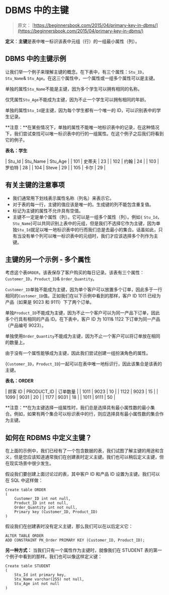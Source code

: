 # DBMS 中的主键

> 原文： [https://beginnersbook.com/2015/04/primary-key-in-dbms/](https://beginnersbook.com/2015/04/primary-key-in-dbms/)

**定义**：**主键**是表中唯一标识该表中元组（行）的一组最小属性（列）。

## DBMS 中的主键示例

让我们举一个例子来理解主键的概念。在下表中，有三个属性：`Stu_ID`，`Stu_Name`&amp; `Stu_Age`。在这三个属性中，一个属性或一组多个属性可以是主键。

单独的属性`Stu_Name`不能是主键，因为多个学生可以拥有相同的名称。

仅凭属性`Stu_Age`不能成为主键，因为不止一个学生可以拥有相同的年龄。

单独的属性`Stu_Id`是主键，因为每个学生都有一个唯一的 ID，可以识别表中的学生记录。

**注意：**在某些情况下，单独的属性不能唯一地标识表中的记录，在这种情况下，我们尝试查找可以唯一标识表中的行的一组属性。在这个例子之后我们将看到它的例子。

**表名：学生**

| Stu_Id | Stu_Name | Stu_Age |
| 101 | 史蒂夫 | 23 |
| 102 | 约翰 | 24 |
| 103 | 罗伯特 | 28 |
| 104 | Steve | 29 |
| 105 | 卡尔 | 29 |

## 有关主键的注意事项

*   我们通常用下划线表示属性名称（列名）来表示它。
*   对于表的每一行，主键的值应该是唯一的。生成键的列不能包含重复值。
*   标记为主键的属性不允许具有空值。
*   主键不一定是单个属性（列）。它可以是一组多个属性（列）。例如`{` `Stu_Id`，`Stu_Name`}可以共同识别上表中的元组，但是我们不选择它作为主键，因为单独`Stu_Id`就足以唯一地标识表中的行而我们总是去最小的集合。话虽如此，只有当没有单个列可以唯一标识表中的元组时，我们才应该选择多个列作为主键。

## 主键的另一个示例 - 多个属性

考虑这个表`ORDER`，该表保存了客户购买的每日记录。该表有三个属性：`Customer_ID`，`Product_ID`&amp; `Order_Quantity`。

`Customer_ID`单独不能成为主键，因为单个客户可以放置多个订单，因此多于一行相同的`Customer_ID`值。正如我们在以下示例中看到的那样，客户 ID 1011 已经为产品（如果是 9023 和 9111）下了两个订单。

单独`Product_ID`不能成为主键，因为不止一个客户可以为同一产品下订单，因此多个行具有相同的产品 ID。在下表中，客户 ID 为 1011&amp; 1122 下订单为同一产品（产品编号 9023）。

单独使用`Order_Quantity`不能成为主键，因为不止一个客户可以将订单放在相同的数量上。

由于没有一个属性能够成为主键，因此我们尝试创建一组扮演角色的属性。

{`Customer_ID`，`Product_ID`}一起可以在表中唯一地标识行，因此该集合是该表的主键。

**表名：ORDER**

| 顾客 ID | PRODUCT_ID | 订单数量 |
| 1011 | 9023 | 10 |
| 1122 | 9023 | 15 |
| 1099 | 9031 | 20 |
| 1177 | 9031 | 18 |
| 1011 | 9111 | 50 |

**注意：**在为主键选择一组属性时，我们总是选择具有最小属性数的最小集合。例如，如果有两个集合可以标识表中的行，则应选择具有最小属性数的集合作为主键。

## 如何在 RDBMS 中定义主键？

在上面的示例中，我们已经有了一个包含数据的表，我们试图了解主键的用途和含义，但是您应该知道通常我们在创建表时定义主键。我们也可以稍后定义主键，但在现实场景中很少发生。

假设我们要创建上面讨论过的表，其中客户 ID 和产品 ID 设置为主键。我们可以在 SQL 中这样做：

```
Create table ORDER
(
    Customer_ID int not null,
    Product_ID int not null,
    Order_Quantity int not null,
    Primary key (Customer_ID, Product_ID)
)
```

假设我们在创建表时没有定义主键，那么我们可以在以后定义它：

```
ALTER TABLE ORDER
ADD CONSTRAINT PK_Order PRIMARY KEY (Customer_ID, Product_ID);
```

**另一种方式：**
当我们只有一个属性作为主键时，就像我们在 STUDENT 表的第一个例子中看到的那样。我们也可以像这样定义键：

```
Create table STUDENT
(
    Stu_Id int primary key,
    Stu_Name varchar(255) not null,
    Stu_Age int not null
)
```